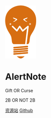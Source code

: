 

![](logo.png)

# AlertNote

Gift OR Curse

2B OR NOT 2B

[资源站](https://msyqgzt.github.io/source/)
[Github](https://github.com/MsYqgzt/blogs)
